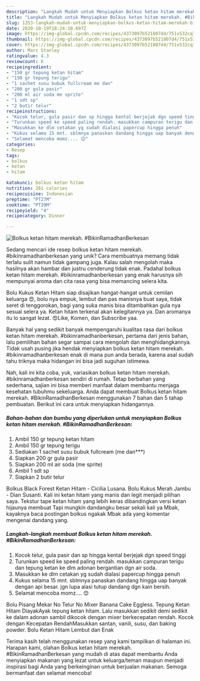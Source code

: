 ```yaml
---
description: "Langkah Mudah untuk Menyiapkan Bolkus ketan hitam merekah. #BikinRamadhanBerkesan, Enak Banget"
title: "Langkah Mudah untuk Menyiapkan Bolkus ketan hitam merekah. #BikinRamadhanBerkesan, Enak Banget"
slug: 1353-langkah-mudah-untuk-menyiapkan-bolkus-ketan-hitam-merekah-bikinramadhanberkesan-enak-banget
date: 2020-10-19T18:24:10.697Z
image: https://img-global.cpcdn.com/recipes/4373097b521807d4/751x532cq70/bolkus-ketan-hitam-merekah-bikinramadhanberkesan-foto-resep-utama.jpg
thumbnail: https://img-global.cpcdn.com/recipes/4373097b521807d4/751x532cq70/bolkus-ketan-hitam-merekah-bikinramadhanberkesan-foto-resep-utama.jpg
cover: https://img-global.cpcdn.com/recipes/4373097b521807d4/751x532cq70/bolkus-ketan-hitam-merekah-bikinramadhanberkesan-foto-resep-utama.jpg
author: Marc Stanley
ratingvalue: 4.3
reviewcount: 6
recipeingredient:
- "150 gr tepung ketan hitam"
- "150 gr tepung terigu"
- "1 sachet susu bubuk fullcream me dan"
- "200 gr gula pasir"
- "200 ml air soda me sprite"
- "1 sdt sp"
- "2 butir telur"
recipeinstructions:
- "Kocok telur, gula pasir dan sp hingga kental berjejak dgn speed tinggi"
- "Turunkan speed ke speed paling rendah. masukkan campuran terigu dan tepung ketan ke dlm adonan bergantian dgn air soda."
- "Masukkan ke dlm cetakan yg sudah dialasi papercup hingga penuh"
- "Kukus selama 15 mnt. sblmnya panaskan dandang hingga uap banyak dengan api besar. jgn lupa alasi tutup dandang dgn kain bersih."
- "Selamat mencoba momz.... 😊"
categories:
- Resep
tags:
- bolkus
- ketan
- hitam

katakunci: bolkus ketan hitam 
nutrition: 261 calories
recipecuisine: Indonesian
preptime: "PT27M"
cooktime: "PT39M"
recipeyield: "4"
recipecategory: Dinner

---
```



![Bolkus ketan hitam merekah. #BikinRamadhanBerkesan](https://img-global.cpcdn.com/recipes/4373097b521807d4/751x532cq70/bolkus-ketan-hitam-merekah-bikinramadhanberkesan-foto-resep-utama.jpg)

Sedang mencari ide resep bolkus ketan hitam merekah. #bikinramadhanberkesan yang unik? Cara membuatnya memang tidak terlalu sulit namun tidak gampang juga. Kalau salah mengolah maka hasilnya akan hambar dan justru cenderung tidak enak. Padahal bolkus ketan hitam merekah. #bikinramadhanberkesan yang enak harusnya sih mempunyai aroma dan cita rasa yang bisa memancing selera kita.

Bolu Kukus Ketan Hitam siap disajikan hangat-hangat untuk cemilan keluarga 😍, bolu nya empuk, lembut dan pas manisnya buat saya, tidak seret di tenggorokan, bagi yang suka manis bisa ditambahkan gula nya sesuai selera ya. Ketan hitam terkenal akan kelegitannya ya. Dan aromanya itu lo sangat lezat. 😍Like, Komen, dan Subscribe yaa.

Banyak hal yang sedikit banyak mempengaruhi kualitas rasa dari bolkus ketan hitam merekah. #bikinramadhanberkesan, pertama dari jenis bahan, lalu pemilihan bahan segar sampai cara mengolah dan menghidangkannya. Tidak usah pusing jika hendak menyiapkan bolkus ketan hitam merekah. #bikinramadhanberkesan enak di mana pun anda berada, karena asal sudah tahu triknya maka hidangan ini bisa jadi suguhan istimewa.


Nah, kali ini kita coba, yuk, variasikan bolkus ketan hitam merekah. #bikinramadhanberkesan sendiri di rumah. Tetap berbahan yang sederhana, sajian ini bisa memberi manfaat dalam membantu menjaga kesehatan tubuhmu sekeluarga. Anda dapat membuat Bolkus ketan hitam merekah. #BikinRamadhanBerkesan menggunakan 7 bahan dan 5 tahap pembuatan. Berikut ini cara untuk menyiapkan hidangannya.

<!--inarticleads1-->

##### Bahan-bahan dan bumbu yang diperlukan untuk menyiapkan Bolkus ketan hitam merekah. #BikinRamadhanBerkesan:

1. Ambil 150 gr tepung ketan hitam
1. Ambil 150 gr tepung terigu
1. Sediakan 1 sachet susu bubuk fullcream (me dan***)
1. Siapkan 200 gr gula pasir
1. Siapkan 200 ml air soda (me sprite)
1. Ambil 1 sdt sp
1. Siapkan 2 butir telur


Bolkus Black Forest Ketan Hitam - Cicilia Lusana. Bolu Kukus Merah Jambu - Dian Susanti. Kali ini ketan hitam yang manis dan legit menjadi pilihan saya. Tekstur tape ketan hitam yang lebih keras dibandingkan versi ketan hijaunya membuat Tapi mungkin dandangku besar sekali kali ya Mbak, kayaknya baca postingan bolkus ngakak Mbak ada yang komentar mengenai dandang yang. 

<!--inarticleads2-->

##### Langkah-langkah membuat Bolkus ketan hitam merekah. #BikinRamadhanBerkesan:

1. Kocok telur, gula pasir dan sp hingga kental berjejak dgn speed tinggi
1. Turunkan speed ke speed paling rendah. masukkan campuran terigu dan tepung ketan ke dlm adonan bergantian dgn air soda.
1. Masukkan ke dlm cetakan yg sudah dialasi papercup hingga penuh
1. Kukus selama 15 mnt. sblmnya panaskan dandang hingga uap banyak dengan api besar. jgn lupa alasi tutup dandang dgn kain bersih.
1. Selamat mencoba momz.... 😊


Bolu Pisang Mekar No Telur No Mixer Banana Cake Eggless. Tepung Ketan Hitam DiayakAyak tepung ketan hitam. Lalu masukkan sedikit demi sedikit ke dalam adonan sambil dikocok dengan mixer berkecepatan rendah. Kocok dengan Kecepatan RendahMasukkan santan, vanili, susu, dan baking powder. Bolu Ketan Hitam Lembut dan Enak 

Terima kasih telah menggunakan resep yang kami tampilkan di halaman ini. Harapan kami, olahan Bolkus ketan hitam merekah. #BikinRamadhanBerkesan yang mudah di atas dapat membantu Anda menyiapkan makanan yang lezat untuk keluarga/teman maupun menjadi inspirasi bagi Anda yang berkeinginan untuk berjualan makanan. Semoga bermanfaat dan selamat mencoba!
